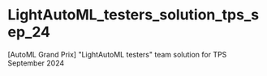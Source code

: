 # LightAutoML_testers_solution_tps_sep_24
[AutoML Grand Prix] "LightAutoML testers" team solution for TPS September 2024
